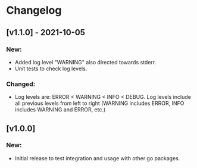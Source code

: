 # Changelog

## [v1.1.0] - 2021-10-05

### New:

- Added log level "WARNING" also directed towards stderr.
- Unit tests to check log levels.

### Changed:

- Log levels are: ERROR <  WARNING <  INFO < DEBUG. Log levels include all previous levels from left to right (WARNING includes ERROR, INFO includes WARNING and ERROR, etc.)

## [v1.0.0]

### New:

- Initial release to test integration and usage with other go packages.